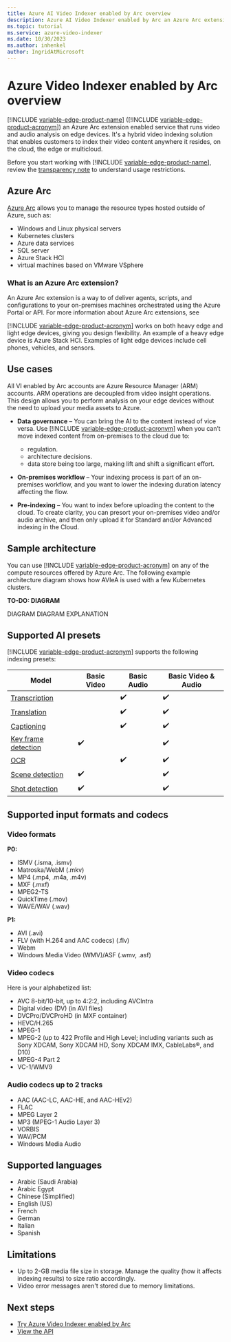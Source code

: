 ```yaml
---
title: Azure AI Video Indexer enabled by Arc overview  
description: Azure AI Video Indexer enabled by Arc an Azure Arc extension enabled service that runs video and audio analysis on edge devices. It's a hybrid video indexing solution that enables customers to index their video content anywhere it resides, on the cloud, the edge or multicloud.
ms.topic: tutorial
ms.service: azure-video-indexer
ms.date: 10/30/2023
ms.author: inhenkel
author: IngridAtMicrosoft
---
```


# Azure Video Indexer enabled by Arc overview

[!INCLUDE [variable-edge-product-name](includes/variable-edge-product-name.md)] ([!INCLUDE [variable-edge-product-acronym](includes/variable-edge-product-acronym.md)]) an Azure Arc extension enabled service that runs video and audio analysis on edge devices. It's a hybrid video indexing solution that enables customers to index their video content anywhere it resides, on the cloud, the edge or multicloud.

Before you start working with [!INCLUDE [variable-edge-product-name](includes/variable-edge-product-name.md)], review the [transparency note](/legal/azure-video-indexer/transparency-note) to understand usage restrictions.

## Azure Arc

[Azure Arc](/azure/azure-arc/overview) allows you to manage the resource types hosted outside of Azure, such as:

- Windows and Linux physical servers
- Kubernetes clusters
- Azure data services
- SQL server
- Azure Stack HCI
- virtual machines based on VMware VSphere

### What is an Azure Arc extension?
An Azure Arc extension is a way to of deliver agents, scripts, and configurations to your on-premises machines orchestrated using the Azure Portal or API. For more information about Azure Arc extensions, see [](/azure/azure-arc/servers/manage-vm-extensions)

[!INCLUDE [variable-edge-product-acronym](includes/variable-edge-product-acronym.md)] works on both heavy edge and light edge devices, giving you design flexibility. An example of a heavy edge device is Azure Stack HCI. Examples of light edge devices include cell phones, vehicles, and sensors.

## Use cases

All VI enabled by Arc accounts are Azure Resource Manager (ARM) accounts. ARM operations are decoupled from video insight operations. This design allows you to perform analysis on your edge devices without the need to upload your media assets to Azure.

- **Data governance** – You can bring the AI to the content instead of vice versa. Use [!INCLUDE [variable-edge-product-acronym](includes/variable-edge-product-acronym.md)] when you can’t move indexed content from on-premises to the cloud due to:
    - regulation.
    - architecture decisions.
    - data store being too large, making lift and shift a significant effort.

- **On-premises workflow** – Your indexing process is part of an on-premises workflow, and you want to lower the indexing duration latency affecting the flow.
- **Pre-indexing** – You want to index before uploading the content to the cloud. To create clarity, you can presort your on-premises video and/or audio archive, and then only upload it for Standard and/or Advanced indexing in the Cloud.

## Sample architecture

You can use [!INCLUDE [variable-edge-product-acronym](includes/variable-edge-product-acronym.md)] on any of the compute resources offered by Azure Arc. The following example architecture diagram shows how AVIeA is used with a few Kubernetes clusters.

**TO-DO: DIAGRAM**
<!--
DIAGRAM ::image type="content" source="media/file-name/image-name.png" lightbox=” media/file-name/image-name.png” alt-text="screenshot of the interface of the timeline tab":::--> 
DIAGRAM
DIAGRAM EXPLANATION

## Supported AI presets

[!INCLUDE [variable-edge-product-acronym](includes/variable-edge-product-acronym.md)] supports the following indexing presets:

| Model | Basic Video | Basic Audio | Basic Video & Audio |
|--|--|--|--|
| [Transcription](transcription-translation-lid.md) |  | :heavy_check_mark: | :heavy_check_mark: |
| [Translation](transcription-translation-lid.md) |  | :heavy_check_mark: | :heavy_check_mark: |
| [Captioning](view-closed-captions.md) |  | :heavy_check_mark: | :heavy_check_mark: |
| [Key frame detection](scenes-shots-keyframes.md) | :heavy_check_mark: |  | :heavy_check_mark: |
| [OCR](ocr.md) | | :heavy_check_mark: | :heavy_check_mark: |
| [Scene detection](scenes-shots-keyframes.md) | :heavy_check_mark: |  | :heavy_check_mark: |
| [Shot detection](scenes-shots-keyframes.md) | :heavy_check_mark: |  | :heavy_check_mark: |

## Supported input formats and codecs

### Video formats

**P0:**
- ISMV (.isma, .ismv)
- Matroska/WebM (.mkv)
- MP4 (.mp4, .m4a, .m4v)
- MXF (.mxf)
- MPEG2-TS
- QuickTime (.mov)
- WAVE/WAV (.wav)

**P1:**
- AVI  (.avi)
- FLV (with H.264 and AAC codecs) (.flv)
- Webm
- Windows Media Video (WMV)/ASF (.wmv, .asf)

### Video codecs

Here is your alphabetized list:

- AVC 8-bit/10-bit, up to 4:2:2, including AVCIntra
- Digital video (DV) (in AVI files)
- DVCPro/DVCProHD (in MXF container)
- HEVC/H.265
- MPEG-1
- MPEG-2 (up to 422 Profile and High Level; including variants such as Sony XDCAM, Sony XDCAM HD, Sony XDCAM IMX, CableLabs®, and D10)
- MPEG-4 Part 2
- VC-1/WMV9

### Audio codecs up to 2 tracks
 
- AAC (AAC-LC, AAC-HE, and AAC-HEv2) 
- FLAC	
- MPEG Layer 2 
- MP3 (MPEG-1 Audio Layer 3)  
- VORBIS
- WAV/PCM   
- Windows Media Audio  

## Supported languages

- Arabic (Saudi Arabia)
- Arabic Egypt
- Chinese (Simplified)
- English (US)
- French
- German
- Italian
- Spanish

## Limitations

-   Up to 2-GB media file size in storage. Manage the quality (how it affects indexing results) to size ratio accordingly.
-   Video error messages aren't stored due to memory limitations.

## Next steps

- [Try Azure Video Indexer enabled by Arc](azure-video-indexer-enabled-by-arc-tutorial.md)
- [View the API](https://api-portal.videoindexer.ai/api-details#api=Operations&operation=Get-Account-Access-Token)
